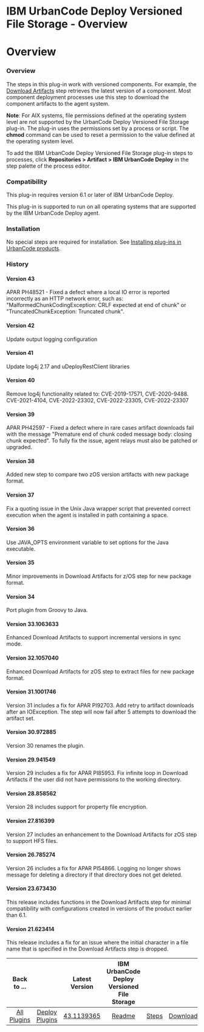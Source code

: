 
IBM UrbanCode Deploy Versioned File Storage - Overview
======================================================

# Overview


### Overview



The steps in this plug-in work with versioned components. For example, the [Download Artifacts](steps.md#download-artifacts) step retrieves the latest version of a component. Most component deployment processes use this step to download the component artifacts to the agent system.

**Note**: For AIX systems, file permissions defined at the operating system level are not supported by the UrbanCode Deploy Versioned File Storage plug-in. The plug-in uses the permissions set by a process or script. The **chmod** command can be used to reset a permission to the value defined at the operating system level.

To add the IBM UrbanCode Deploy Versioned File Storage plug-in steps to processes, click **Repositories > Artifact > IBM UrbanCode Deploy** in the step palette of the process editor.

### Compatibility

This plug-in requires version 6.1 or later of IBM UrbanCode Deploy.

This plug-in is supported to run on all operating systems that are supported by the IBM UrbanCode Deploy agent.

### Installation

No special steps are required for installation. See [Installing plug-ins in UrbanCode products](https://community.ibm.com/community/user/wasdevops/blogs/laurel-dickson-bull1/2022/06/13/install-plugins "Installing plug-ins in UrbanCode products").

### History

#### Version 43

APAR PH48521 - Fixed a defect where a local IO error is reported incorrectly as an HTTP network error, such as: "MalformedChunkCodingException: CRLF expected at end of chunk" or "TruncatedChunkException: Truncated chunk".

#### Version 42

Update output logging configuration

#### Version 41

Update log4j 2.17 and uDeployRestClient libraries

#### Version 40

Remove log4j functionality related to: CVE-2019-17571, CVE-2020-9488. CVE-2021-4104, CVE-2022-23302, CVE-2022-23305, CVE-2022-23307

#### Version 39

APAR PH42597 - Fixed a defect where in rare cases artifact downloads fail with the message "Premature end of chunk coded message body: closing chunk expected".
To fully fix the issue, agent relays must also be patched or upgraded.

#### Version 38

Added new step to compare two zOS version artifacts with new package format.

#### Version 37

Fix a quoting issue in the Unix Java wrapper script that prevented correct execution when the agent is installed in path containing a space.

#### Version 36

Use JAVA\_OPTS environment variable to set options for the Java executable.

#### Version 35

Minor improvements in Download Artifacts for z/OS step for new package format.

#### Version 34

Port plugin from Groovy to Java.

#### Version 33.1063633

Enhanced Download Artifacts to support incremental versions in sync mode.

#### Version 32.1057040

Enhanced Download Artifacts for zOS step to extract files for new package format.

#### Version 31.1001746

Version 31 includes a fix for APAR PI92703. Add retry to artifact downloads after an IOException. The step will now fail after 5 attempts to download the artifact set.

#### Version 30.972885

Version 30 renames the plugin.

#### Version 29.941549

Version 29 includes a fix for APAR PI85953. Fix infinite loop in Download Artifacts if the user did not have permissions to the working directory.

#### Version 28.858562

Version 28 includes support for property file encryption.

#### Version 27.816399

Version 27 includes an enhancement to the Download Artifacts for zOS step to support HFS files.

#### Version 26.785274

Version 26 includes a fix for APAR PI54866. Logging no longer shows message for deleting a directory if that directory does not get deleted.

#### Version 23.673430

This release includes functions in the Download Artifacts step for minimal compatibility with configurations created in versions of the product earlier than 6.1.

#### Version 21.623414

This release includes a fix for an issue where the initial character in a file name that is specified in the Download Artifacts step is dropped.


|          Back to ...          |                                |                                                          Latest Version                                                           | IBM UrbanCode Deploy Versioned File Storage |||
|:-----------------------------:|:------------------------------:|:---------------------------------------------------------------------------------------------------------------------------------:|:-------------------------------------------:| :---: | :---: |
| [All Plugins](../../index.md) | [Deploy Plugins](../README.md) | [43.1139365](https://raw.githubusercontent.com/UrbanCode/IBM-UCD-PLUGINS/main/files/UrbancodeVFS/ucd-UrbancodeVFS-43.1139365.zip) |             [Readme](README.md)             |[Steps](steps.md)|[Downloads](downloads.md)|
